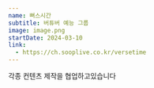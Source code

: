 ```yaml
---
name: 뻐스시간
subtitle: 버튜버 예능 그룹
image: image.png
startDate: 2024-03-10
link:
  - https://ch.sooplive.co.kr/versetime
---
```


각종 컨텐츠 제작을 협업하고있습니다